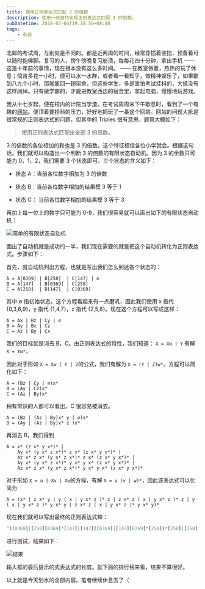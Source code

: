 ```yaml
---
title: 使用正则表达式匹配 3 的倍数
description: 使用一些技巧实现正则表达式匹配 3 的倍数。
pubDatetime: 2018-07-04T19:18:50+08:00
tags:
    - 杂谈
---
```


北邮的考试周，与别处是不同的。都是近两周的时间，经常穿插着空挡，预备着可以随时抱佛脚。复习的人，傍午傍晚复习崩溃，每每花四十分钟，拿出手机 —— 这是十年前的事情，现在根本没有这么多时间。 ——  在教室做着，热热的玩了休息；倘肯多花一小时，便可以水一水群，或者看一看知乎，做精神娱乐了，如果歇到八九个小时，那就能回一趟宿舍，但这些学生，多是害怕考试挂科的，大抵没有这样阔绰。只有做学霸的，才踱进教室西边的宿舍里，拿起电脑，慢慢地玩游戏。

我从十七岁起，便在校内的计院当学渣。在考试周周末下午歇息时，看到了一个有趣的[网站](https://alf.nu/RegexGolf)。便顶着要挂科的压力，好好地把玩了一番这个网站。网站的问题大抵是很常规的正则表达式的问题，但其中的 Triples 很有意思，题意大概如下：

> 使用正则表达式匹配出全部 3 的倍数。

<!--more-->

3 的倍数的各位相加的和也是 3 的倍数。这个特征相信各位小学就会。根据这句话，我们就可以构造出一个判断 3 的倍数的有限状态自动机。因为 3 的余数只可能为 0，1，2，我们需要 3 个状态即可。三个状态的含义如下：

- 状态 A：当前各位数字相加为 3 的倍数

- 状态 B：当前各位数字相加的结果模 3 等于 1

- 状态 C： 当前各位数字相加的结果模 3 等于 3

再加上每一位上的数字只可能为 0-9，我们很容易就可以画出如下的有限状态自动机：

![简单的有限状态自动机](https://i.loli.net/2018/07/04/5b3cb2683a75e.png)



画出了自动机就是成功的一半，我们现在需要的就是把这个自动机转化为正则表达式。步骤如下：

首先，就自动机列出方程，也就是写出我们怎么到达各个状态的：

```
A = A[0369] | B[258]  | C[147] | ∅
B = A[147]  | B[0369] | C[258]
C = A[258]  | B[147]  | C[0369]
```

其中 ∅ 指初始状态。这个方程看起来有一点磨叽，因此我们使用 x 指代 {0,3,6,9}，y 指代 {1,4,7}，z 指代 {2,5,8}。现在这个方程可以写成这样：

```
A = Ax | Bz | Cy | ∅
B = Ay | Bx | Cz
C = Az | By | Cx
```

我们的目标就是消去 B，C。由正则表达式的特性，我们知道： `X = Xw | Y` 有解 `X = Yw*`，

因此对于形如 `X = Xw | Y | Z`的公式，我们有解为 `X = (Y | Z)w*`。方程可以简化如下：

```
A = (Bz | Cy | ∅)x*
B = (Ay | Cz)x*
C = (Az | By)x*
```

稍有常识的人都可以看出，C 很容易被消去。

```
A = (Bz | (Az | By)x* y | ∅)x*
B = (Ay | (Az | By)x* z )x*
```

再消去 B，我们得到

```
A = x* (z x* y x*)* |
    Ay x* (y x* z x*)* z x* (z x* y x*)* |
    Az x* z x* (y x* z x*)* z x* (z x* y x*)* |
    Ay x* (y x* z x*)* y x* y x* (z x* y x*)* |
    Az x* z x* (y x* z x*)* y x* y x* (z x* y x*)*
```

对于形如 `X = u | Xv | Xw`的方程，有解 `X = u (v | w)*`，因此该表达式可以化简为

```
A = (x* | z x* y | y ( x | y x* z )* z | z x* z ( x | y x* z )* z | y ( x | y x* z )* y x* y | z x* z ( x | y x* z )* y x* y)*
```

现在我们就可以写出最终的正则表达式辣：

```javascript
^([0369]|[258][0369]*[147]|[147]([0369]|[147][0369]*[258])*[258]|[258][0369]*[258]([0369]|[147][0369]*[258])*[258]|[147]([0369]|[147][0369]*[258])*[147][0369]*[147]|[258][0369]*[258]([0369]|[147][0369]*[258])*[147][0369]*[147])*$
```

进行测试，结果如下：

![结果](https://i.loli.net/2018/07/04/5b3cc42341c95.png)

输入框的最后提示的式表达式的长度。就下面的排行榜来看，结果不算很好。

以上就是今天划水的全部内容。笔者继续休息去了（


